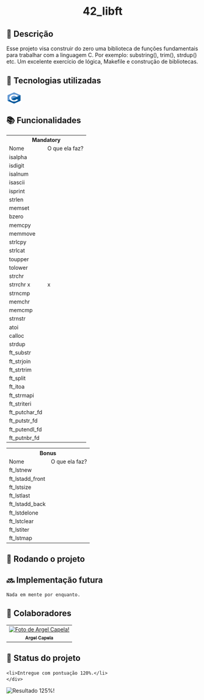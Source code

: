 <!--<div id="portfolio-slideshow-items" class="hide-on-portfolio" visibility="0">
    
    <div class="item"><img src="https://github.com/argelcapela/42_libft/blob/master/assets/libft_test.gif?raw=true" alt="The Last of us"></div>
    <div class="item"><img src="https://github.com/argelcapela/42_libft/blob/master/assets/125.jpg?raw=true" alt="GTA V"></div>
</div>
-->

<div class="hide-on-portfolio">
<h1 align="center"> 42_libft </h1>

## :memo: Descrição
Esse projeto visa construir do zero uma biblioteca de funções fundamentais para trabalhar com a linguagem C. Por exemplo: substring(), trim(), strdup() etc. Um excelente exercício de lógica, Makefile e construção de bibliotecas.
</div>

<div class="row">

## :wrench: Tecnologias utilizadas<br>
<div style="display: inline_block">
    <img align="center" alt="gel-Js" height="30" width="40" src="https://raw.githubusercontent.com/devicons/devicon/master/icons/c/c-original.svg">

</div>

<div class="row">
    
## :books: Funcionalidades<br>
<table class="special-border">
<tr>
<th colspan="2">Mandatory</th>
</tr>
<tr>
    <td>Nome</td>
    <td>O que ela faz?</td>
</tr>
<tr>
    <td>isalpha</td>
    <td></td>
</tr>
<tr>
    <td>isdigit</td>
    <td></td>
</tr>
<tr>
    <td>isalnum</td>
    <td></td>
</tr>
<tr>
    <td>isascii</td>
    <td></td>
</tr>
 <tr>
    <td>isprint</td>
    <td></td>
</tr>
<tr>
    <td>strlen</td>
    <td></td>
</tr>
<tr>
    <td>memset</td>
    <td></td>
</tr>
<tr>
    <td>bzero</td>
    <td></td>
</tr>
 <tr>
    <td>memcpy</td>
    <td></td>
</tr>   
<tr>
    <td>memmove</td>
    <td></td>
</tr>    
<tr>
    <td>strlcpy</td>
    <td></td>
</tr>   
<tr>
    <td>strlcat</td>
    <td></td>
</tr>   
<tr>
    <td>toupper</td>
    <td></td>
</tr>   
<tr>
    <td>tolower</td>
    <td></td>
</tr>   
<tr>
    <td>strchr</td>
    <td></td>
</tr>   
<tr>
    <td>strrchr x</td>
    <td>x</td>
</tr>   
<tr>
    <td>strncmp</td>
    <td></td>
</tr>   
 <tr>
    <td>memchr</td>
    <td></td>
</tr>     
<tr>
    <td>memcmp</td>
    <td></td>
</tr>  
<tr>
    <td>strnstr</td>
    <td></td>
</tr>  
<tr>
    <td>atoi</td>
    <td></td>
</tr>  
<tr>
    <td>calloc</td>
    <td></td>
</tr>      
<tr>
    <td>strdup</td>
    <td></td>
</tr>      
<tr>
    <td>ft_substr</td>
    <td></td>
</tr>      
<tr>
    <td>ft_strjoin</td>
    <td></td>
</tr>      
<tr>
    <td>ft_strtrim</td>
    <td></td>
</tr>      
<tr>
    <td>ft_split</td>
    <td></td>
</tr>      
<tr>
    <td>ft_itoa</td>
    <td></td>
</tr>      
<tr>
    <td>ft_strmapi</td>
    <td></td>
</tr>      
<tr>
    <td>ft_striteri</td>
    <td></td>
</tr>      
<tr>
    <td>ft_putchar_fd</td>
    <td></td>
</tr>      
<tr>
    <td>ft_putstr_fd</td>
    <td></td>
</tr>      
<tr>
    <td>ft_putendl_fd</td>
    <td></td>
</tr>      
<tr>
    <td>ft_putnbr_fd</td>
    <td></td>
</tr>           
</table>

<table class="special-border">
<tr>
<th colspan="2">Bonus</th>
</tr>
<tr>
    <td>Nome</td>
    <td>O que ela faz?</td>
</tr>
<tr>
    <td>ft_lstnew</td>
    <td></td>
</tr>
<tr>
    <td>ft_lstadd_front</td>
    <td></td>
</tr>
<tr>
    <td>ft_lstsize</td>
    <td></td>
</tr> 
<tr>
    <td>ft_lstlast</td>
    <td></td>
</tr>   
<tr>
    <td>ft_lstadd_back</td>
    <td></td>
</tr> 
<tr>
    <td>ft_lstdelone</td>
    <td></td>
</tr> 
<tr>
    <td>ft_lstclear</td>
    <td></td>
</tr> 
<tr>
    <td>ft_lstiter</td>
    <td></td>
</tr> 
<tr>
    <td>ft_lstmap</td>
    <td></td>
</tr> 
</table>
    













</div>

<div class="row">

## :rocket: Rodando o projeto<br>
    
    
   </div>
<div class="row">

## :soon: Implementação futura<br>
    Nada em mente por enquanto.
</div>
<div class="row">
    

## :handshake: Colaboradores<br>
<table>
  <tr>
    <td align="center">
      <a href="http://github.com/argelcapela">
        <img src="https://avatars.githubusercontent.com/u/79276276?s=400&u=055b803f4708d59eaf50208ba601f85844125757&v=4" width="100px;" alt="Foto de Argel Capela!"/><br>
        <sub>
          <b>Argel Capela</b>
        </sub>
      </a>
    </td>
  </tr>
</table>
</div>
<div class="row">
    
## :dart: Status do projeto<br>
    <li>Entregue com pontuação 120%.</li>
    </div>
<div class="row">

<img src="https://github.com/argelcapela/42_libft/blob/master/assets/125.jpg?raw=true" alt="Resultado 125%!" class="project-img hide-on-portfolio" />
    </div>
